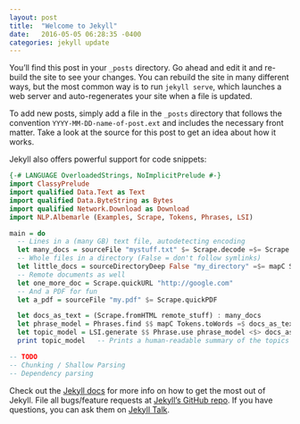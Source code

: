 ```yaml
---
layout: post
title:  "Welcome to Jekyll"
date:   2016-05-05 06:28:35 -0400
categories: jekyll update
---
```

You’ll find this post in your `_posts` directory. Go ahead and edit it and re-build the site to see your changes. You can rebuild the site in many different ways, but the most common way is to run `jekyll serve`, which launches a web server and auto-regenerates your site when a file is updated.

To add new posts, simply add a file in the `_posts` directory that follows the convention `YYYY-MM-DD-name-of-post.ext` and includes the necessary front matter. Take a look at the source for this post to get an idea about how it works.

Jekyll also offers powerful support for code snippets:

```haskell
{-# LANGUAGE OverloadedStrings, NoImplicitPrelude #-}
import ClassyPrelude
import qualified Data.Text as Text
import qualified Data.ByteString as Bytes
import qualified Network.Download as Download
import NLP.Albemarle (Examples, Scrape, Tokens, Phrases, LSI)

main = do
  -- Lines in a (many GB) text file, autodetecting encoding
  let many_docs = sourceFile "mystuff.txt" $= Scrape.decode =$= Scrape.safeLines
  -- Whole files in a directory (False = don't follow symlinks)
  let little_docs = sourceDirectoryDeep False "my_directory" =$= mapC Scrape.decode
  -- Remote documents as well
  let one_more_doc = Scrape.quickURL "http://google.com"
  -- And a PDF for fun
  let a_pdf = sourceFile "my.pdf" $= Scrape.quickPDF

  let docs_as_text = (Scrape.fromHTML remote_stuff) : many_docs
  let phrase_model = Phrases.find $$ mapC Tokens.toWords =$ docs_as_text
  let topic_model = LSI.generate $$ Phrase.use phrase_model <$> docs_as_text
  print topic_model   -- Prints a human-readable summary of the topics

-- TODO
-- Chunking / Shallow Parsing
-- Dependency parsing
```

Check out the [Jekyll docs][jekyll-docs] for more info on how to get the most out of Jekyll. File all bugs/feature requests at [Jekyll’s GitHub repo][jekyll-gh]. If you have questions, you can ask them on [Jekyll Talk][jekyll-talk].

[jekyll-docs]: http://jekyllrb.com/docs/home
[jekyll-gh]:   https://github.com/jekyll/jekyll
[jekyll-talk]: https://talk.jekyllrb.com/
